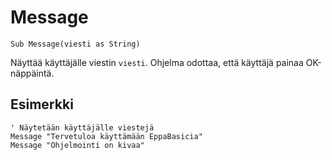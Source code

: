 <!--messages-->
Message
=======

```eppabasic
Sub Message(viesti as String)
```

Näyttää käyttäjälle viestin `viesti`.
Ohjelma odottaa, että käyttäjä painaa OK-näppäintä.

Esimerkki
----------
```eppabasic
' Näytetään käyttäjälle viestejä
Message "Tervetuloa käyttämään EppaBasicia"
Message "Ohjelmointi on kivaa"
```
